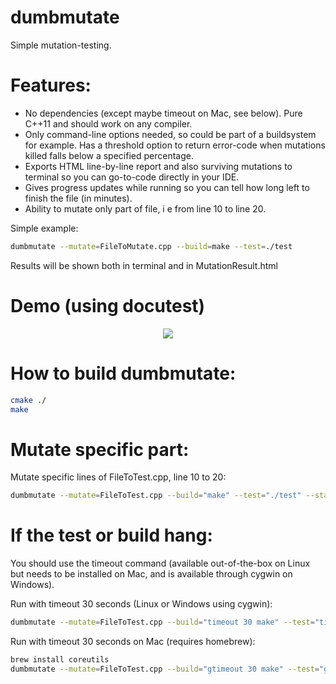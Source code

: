 # dumbmutate
Simple mutation-testing.

# Features:
- No dependencies (except maybe timeout on Mac, see below). Pure C++11 and should work on
any compiler.
- Only command-line options needed, so could be part of a buildsystem for example. Has a
threshold option to return error-code when mutations killed falls below a specified percentage.  
- Exports HTML line-by-line report and also surviving mutations to terminal so you can
go-to-code directly in your IDE.
- Gives progress updates while running so you can tell how long left to finish the file
(in minutes).
- Ability to mutate only part of file, i e from line 10 to line 20.


Simple example:
```bash
dumbmutate --mutate=FileToMutate.cpp --build=make --test=./test
```
Results will be shown both in terminal and in MutationResult.html

# Demo (using docutest)
<p align="center"><img src="/demo.gif?raw=true"/></p>

# How to build dumbmutate:
```bash
cmake ./
make
```

# Mutate specific part:
Mutate specific lines of FileToTest.cpp, line 10 to 20:
```bash
dumbmutate --mutate=FileToTest.cpp --build="make" --test="./test" --start=10 --end=20
```

# If the test or build hang:
You should use the timeout command (available out-of-the-box on Linux but needs to be installed on Mac,
and is available through cygwin on Windows).

Run with timeout 30 seconds (Linux or Windows using cygwin):
```bash
dumbmutate --mutate=FileToTest.cpp --build="timeout 30 make" --test="timeout 30 ./test"
```

Run with timeout 30 seconds on Mac (requires homebrew):
```bash
brew install coreutils
dumbmutate --mutate=FileToTest.cpp --build="gtimeout 30 make" --test="gtimeout 30 ./test"
```

